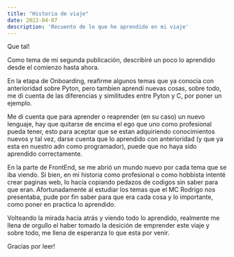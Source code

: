 ```yaml
---
title: "Historia de viaje"
date: 2022-04-07
description: 'Recuento de lo que he aprendido en mi viaje'
---
```


Que tal!

Como tema de mi segunda publicación, describiré un poco lo aprendido desde el comienzo hasta ahora.

En la etapa de Onboarding, reafirme algunos temas que ya conocia con anterioridad sobre Pyton, pero tambien aprendí nuevas cosas, sobre todo, me di cuenta de las diferencias y similitudes entre Pyton y C, por poner un ejemplo.

Me di cuenta que para aprender o reaprender (en su caso) un nuevo lenguaje, hay que quitarse de encima el ego que uno como profesional pueda tener, esto para aceptar que se estan adquiriendo conocimientos nuevos y tal vez, darse cuenta que lo aprendido con anterioridad (y que ya esta en nuestro adn como programador), puede que no haya sido aprendido correctamente.

En la parte de FrontEnd, se me abrió un mundo nuevo por cada tema que se iba viendo. Si bien, en mi historia como profesional o como hobbista intenté crear paginas web, lo hacía copiando pedazos de codigos sin saber para que eran. Afortunadamente al estudiar los temas que el MC Rodrigo nos presentaba, pude por fin saber para que era cada cosa y lo importante, como poner en practica lo aprendido.

Volteando la mirada hacia atrás y viendo todo lo aprendido, realmente me llena de orgullo el haber tomado la desición de emprender este viaje y sobre todo, me llena de esperanza lo que esta por venir.

Gracias por leer!
